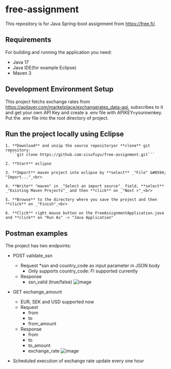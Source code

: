 # free-assignment

This repository is for Java Spring-boot assignment from https://free.fi/. 

## Requirements
For building and running the application you need:
- Java 17
- Java IDE(for example Eclipse)
- Maven 3

## Development Environment Setup
This project fetchs exchange rates from https://apilayer.com/marketplace/exchangerates_data-api, subscribes to it and get your own API Key and create a .env file with 
APIKEY=yourownkey. Put the .env file into the root directory of project. 

## Run the project locally using Eclipse
    1. **Download** and unzip the source repositoryor **clone** git repository:
      ```git clone https://github.com:sisufuyu/free-assignment.git```

    2. **Start** eclipse

    3. **Import** maven project into eclipse by **select** _"File" &#8594; "Import..."_<br>

    4. **Write** "maven" in _"Select an import source"_ field, **select** _"Existing Maven Projects"_ and then **click** on _"Next >"_<br>

    5. **Browse** to the directory where you save the project and then **click** on _"Finish"_<br>

    6. **Click** right mouse button on the FreeAssignmentApplication.java and **click** on "Run As" -> "Java Application"

## Postman examples
The project has two endpoints:
* POST validate_ssn
    * Request
        *ssn and country_code as input parameter in JSON body
        * Only supports country_code: FI supported currently
    * Response
        * ssn_valid (true/false)
![image](https://user-images.githubusercontent.com/20355911/231526842-61b7c1c7-331a-41fd-afbf-e38eb46d5c4d.png)

* GET exchange_amount
    * EUR, SEK and USD supported now
    * Request
        * from
        * to
        * from_amount
    * Response
        * from
        * to
        * to_amount
        * exchange_rate
![image](https://user-images.githubusercontent.com/20355911/231528256-87d8978c-7396-462e-b397-7bc8520b7066.png)

* Scheduled execution of exchange rate update every one hour

    
